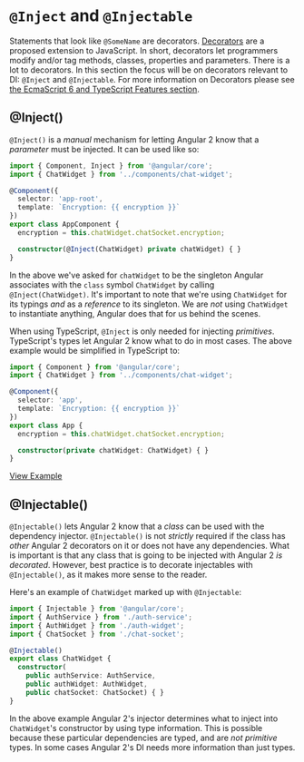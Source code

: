 # `@Inject` and `@Injectable`

Statements that look like `@SomeName` are decorators.  [Decorators][decorators]
are a proposed extension to JavaScript.  In short, decorators let programmers
modify and/or tag methods, classes, properties and parameters.  There is a lot
to decorators. In this section the focus will be on decorators relevant to DI:
`@Inject` and `@Injectable`.  For more information on Decorators
please see [the EcmaScript 6 and TypeScript Features section](../../features/README.md).

## @Inject()

`@Inject()` is a _manual_ mechanism for letting Angular 2 know that a
_parameter_ must be injected.  It can be used like so:

```typescript
import { Component, Inject } from '@angular/core';
import { ChatWidget } from '../components/chat-widget';

@Component({
  selector: 'app-root',
  template: `Encryption: {{ encryption }}`
})
export class AppComponent {
  encryption = this.chatWidget.chatSocket.encryption;

  constructor(@Inject(ChatWidget) private chatWidget) { }
}
```

In the above we've asked for `chatWidget` to be the singleton Angular associates with
the `class` symbol `ChatWidget` by calling `@Inject(ChatWidget)`.  It's important
to note that we're using `ChatWidget` for its typings _and_ as a _reference_ to
its singleton. We are _not_ using `ChatWidget` to instantiate anything, Angular
does that for us behind the scenes.

When using TypeScript, `@Inject` is only needed for injecting _primitives_.
TypeScript's types let Angular 2 know what to do in most cases.  The above
example would be simplified in TypeScript to:

```typescript
import { Component } from '@angular/core';
import { ChatWidget } from '../components/chat-widget';

@Component({
  selector: 'app',
  template: `Encryption: {{ encryption }}`
})
export class App {
  encryption = this.chatWidget.chatSocket.encryption;

  constructor(private chatWidget: ChatWidget) { }
}
```
[View Example](https://plnkr.co/edit/BAYoY7W6tUkbnczk3Lsg?p=preview)


## @Injectable()

`@Injectable()` lets Angular 2 know that a _class_ can be used with the
dependency injector.  `@Injectable()` is not _strictly_ required if the class
has _other_ Angular 2 decorators on it or does not have any dependencies.
What is important is that any class that is going to be injected with Angular 2
_is decorated_.  However, best practice is to decorate injectables with
`@Injectable()`, as it makes more sense to the reader.

Here's an example of `ChatWidget` marked up with `@Injectable`:

```typescript
import { Injectable } from '@angular/core';
import { AuthService } from './auth-service';
import { AuthWidget } from './auth-widget';
import { ChatSocket } from './chat-socket';

@Injectable()
export class ChatWidget {
  constructor(
    public authService: AuthService,
    public authWidget: AuthWidget,
    public chatSocket: ChatSocket) { }
}
```

In the above example Angular 2's injector determines what to inject into
`ChatWidget`'s constructor by using type information.  This is possible because
these particular dependencies are typed, and are _not primitive_ types.
In some cases Angular 2's DI needs more information than just types.

[decorators]: http://blog.wolksoftware.com/decorators-reflection-javascript-typescript "ES Decorators Explained"
